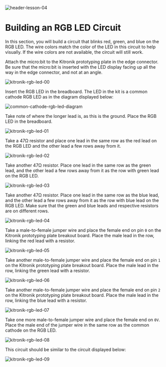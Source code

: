 ![header-lesson-04](assets/header-lesson-04.png)

# Building an RGB LED Circuit

In this section, you will build a circuit that blinks red, green, and blue on the RGB LED. The wire colors match the color of the LED in this circuit to help visually. If the wire colors are not available, the circuit will still work.

Attach the micro:bit to the Kitronik prototyping plate in the edge connector. Be sure that the micro:bit is inserted with the LED display facing up all the way in the edge connector, and not at an angle.

![kitronik-rgb-led-00](assets/kitronik-rgb-led-00.png)

Insert the RGB LED in the breadboard. The LED in the kit is a common cathode RGB LED as in the diagram displayed below:

![common-cathode-rgb-led-diagram](assets/common-cathode-rgb-led-diagram.png)

Take note of where the longer lead is, as this is the ground. Place the RGB LED in the breadboard.

![kitronik-rgb-led-01](assets/kitronik-rgb-led-01.png)

Take a 47Ω resistor and place one lead in the same row as the red lead on the RGB LED and the other lead a few rows away from it.

![kitronik-rgb-led-02](assets/kitronik-rgb-led-02.png)

Take another 47Ω resistor. Place one lead in the same row as the green lead, and the other lead a few rows away from it as the row with green lead on the RGB LED.

![kitronik-rgb-led-03](assets/kitronik-rgb-led-03.png)

Take another 47Ω resistor. Place one lead in the same row as the blue lead, and the other lead a few rows away from it as the row with blue lead on the RGB LED. Make sure that the green and blue leads and respective resistors are on different rows.

![kitronik-rgb-led-04](assets/kitronik-rgb-led-04.png)

Take a male-to-female jumper wire and place the female end on pin `0` on the Kitronik prototyping plate breakout board. Place the male lead in the row, linking the red lead with a resistor.

![kitronik-rgb-led-05](assets/kitronik-rgb-led-05.png)

Take another male-to-female jumper wire and place the female end on pin `1` on the Kitronik prototyping plate breakout board. Place the male lead in the row, linking the green lead with a resistor.

![kitronik-rgb-led-06](assets/kitronik-rgb-led-06.png)

Take another male-to-female jumper wire and place the female end on pin `2` on the Kitronik prototyping plate breakout board. Place the male lead in the row, linking the blue lead with a resistor.

![kitronik-rgb-led-07](assets/kitronik-rgb-led-07.png)

Take one more male-to-female jumper wire and place the female end on `0V`. Place the male end of the jumper wire in the same row as the common cathode on the RGB LED.

![kitronik-rgb-led-08](assets/kitronik-rgb-led-08.png)

This circuit should be similar to the circuit displayed below:

![kitronik-rgb-led-09](assets/kitronik-rgb-led-09.png)



